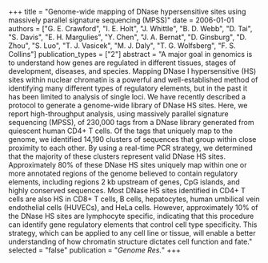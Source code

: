 +++
title = "Genome-wide mapping of DNase hypersensitive sites using massively parallel signature sequencing (MPSS)"
date = 2006-01-01
authors = ["G. E. Crawford", "I. E. Holt", "J. Whittle", "B. D. Webb", "D. Tai", "S. Davis", "E. H. Margulies", "Y. Chen", "J. A. Bernat", "D. Ginsburg", "D. Zhou", "S. Luo", "T. J. Vasicek", "M. J. Daly", "T. G. Wolfsberg", "F. S. Collins"]
publication_types = ["2"]
abstract = "A major goal in genomics is to understand how genes are regulated in different tissues, stages of development, diseases, and species. Mapping DNase I hypersensitive (HS) sites within nuclear chromatin is a powerful and well-established method of identifying many different types of regulatory elements, but in the past it has been limited to analysis of single loci. We have recently described a protocol to generate a genome-wide library of DNase HS sites. Here, we report high-throughput analysis, using massively parallel signature sequencing (MPSS), of 230,000 tags from a DNase library generated from quiescent human CD4+ T cells. Of the tags that uniquely map to the genome, we identified 14,190 clusters of sequences that group within close proximity to each other. By using a real-time PCR strategy, we determined that the majority of these clusters represent valid DNase HS sites. Approximately 80% of these DNase HS sites uniquely map within one or more annotated regions of the genome believed to contain regulatory elements, including regions 2 kb upstream of genes, CpG islands, and highly conserved sequences. Most DNase HS sites identified in CD4+ T cells are also HS in CD8+ T cells, B cells, hepatocytes, human umbilical vein endothelial cells (HUVECs), and HeLa cells. However, approximately 10% of the DNase HS sites are lymphocyte specific, indicating that this procedure can identify gene regulatory elements that control cell type specificity. This strategy, which can be applied to any cell line or tissue, will enable a better understanding of how chromatin structure dictates cell function and fate."
selected = "false"
publication = "*Genome Res.*"
+++

